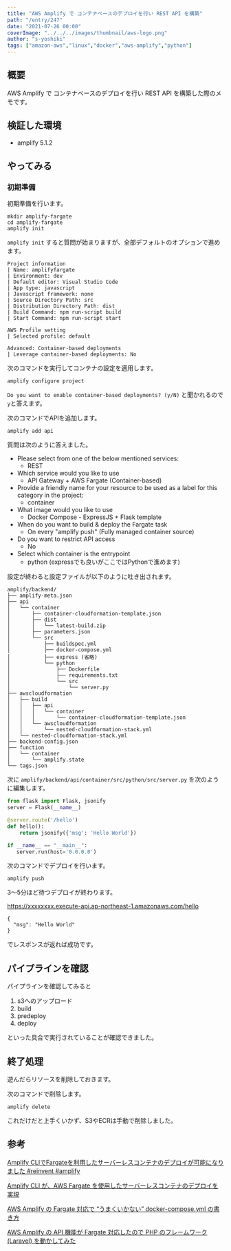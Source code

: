 ```yaml
---
title: "AWS Amplify で コンテナベースのデプロイを行い REST API を構築"
path: "/entry/247"
date: "2021-07-26 00:00"
coverImage: "../../../images/thumbnail/aws-logo.png"
author: "s-yoshiki"
tags: ["amazon-aws","linux","docker","aws-amplify","python"]
---
```


## 概要

AWS Amplify で コンテナベースのデプロイを行い REST API を構築した際のメモです。

## 検証した環境

 - amplify 5.1.2

## やってみる

### 初期準備

初期準備を行います。

```shell
mkdir amplify-fargate
cd amplify-fargate
amplify init
```

`amplify init` すると質問が始まりますが、全部デフォルトのオプションで進めます。

```
Project information
| Name: amplifyfargate
| Environment: dev
| Default editor: Visual Studio Code
| App type: javascript
| Javascript framework: none
| Source Directory Path: src
| Distribution Directory Path: dist
| Build Command: npm run-script build
| Start Command: npm run-script start

AWS Profile setting
| Selected profile: default

Advanced: Container-based deployments
| Leverage container-based deployments: No
```

次のコマンドを実行してコンテナの設定を適用します。

```shell
amplify configure project
```

`Do you want to enable container-based deployments? (y/N)` と聞かれるので`y`と答えます。

次のコマンドでAPIを追加します。

```
amplify add api
```

質問は次のように答えました。

 - Please select from one of the below mentioned services: 
   - REST
 - Which service would you like to use 
   - API Gateway + AWS Fargate (Container-based)
 - Provide a friendly name for your resource to be used as a label for this category in the project: 
   - container
 - What image would you like to use 
   - Docker Compose - ExpressJS + Flask template
 - When do you want to build & deploy the Fargate task 
   - On every "amplify push" (Fully managed container source)
 - Do you want to restrict API access 
   - No
 - Select which container is the entrypoint 
   - python (expressでも良いがここではPythonで進めます)

設定が終わると設定ファイルが以下のように吐き出されます。

```
amplify/backend/
├── amplify-meta.json
├── api
│   └── container
│       ├── container-cloudformation-template.json
│       ├── dist
│       │   └── latest-build.zip
│       ├── parameters.json
│       └── src
│           ├── buildspec.yml
│           ├── docker-compose.yml
│           ├── express (省略)
│           └── python
│               ├── Dockerfile
│               ├── requirements.txt
│               └── src
│                   └── server.py
├── awscloudformation
│   ├── build
│   │   ├── api
│   │   │   └── container
│   │   │       └── container-cloudformation-template.json
│   │   └── awscloudformation
│   │       └── nested-cloudformation-stack.yml
│   └── nested-cloudformation-stack.yml
├── backend-config.json
├── function
│   └── container
│       └── amplify.state
└── tags.json
```

次に `amplify/backend/api/container/src/python/src/server.py` を次のように編集します。

```python
from flask import Flask, jsonify
server = Flask(__name__)

@server.route('/hello')
def hello():
    return jsonify({'msg': 'Hello World'})

if __name__ == "__main__":
   server.run(host='0.0.0.0')
```

次のコマンドでデプロイを行います。

```shell
amplify push
```

3〜5分ほど待つデプロイが終わります。

https://xxxxxxxx.execute-api.ap-northeast-1.amazonaws.com/hello

```
{
  "msg": "Hello World"
}
```

でレスポンスが返れば成功です。

## パイプラインを確認

パイプラインを確認してみると

 1. s3へのアップロード
 2. build
 3. predeploy
 4. deploy

といった具合で実行されていることが確認できました。

## 終了処理

遊んだらリソースを削除しておきます。

次のコマンドで削除します。

```
amplify delete
```

これだけだと上手くいかず、S3やECRは手動で削除しました。

## 参考

[Amplify CLIでFargateを利用したサーバーレスコンテナのデプロイが可能になりました #reinvent #amplify](https://dev.classmethod.jp/articles/amplify-cli-containerize/)

[Amplify CLI が、AWS Fargate を使用したサーバーレスコンテナのデプロイを実現](https://aws.amazon.com/jp/about-aws/whats-new/2020/12/amplify-cli-enables-serverless-container-deployments-using-aws-fargate/)

[AWS Amplify の Fargate 対応で “うまくいかない” docker-compose.yml の書き方](https://blog.tacck.net/archives/1111)

[AWS Amplify の API 機能が Fargate 対応したので PHP のフレームワーク (Laravel) を動かしてみた](https://blog.tacck.net/archives/1122)